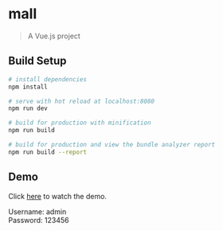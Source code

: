 # mall

> A Vue.js project

## Build Setup

``` bash
# install dependencies
npm install

# serve with hot reload at localhost:8080
npm run dev

# build for production with minification
npm run build

# build for production and view the bundle analyzer report
npm run build --report
```

## Demo

Click [here](http://mall.demo.kwl.im) to watch the demo.

Username: admin  
Password: 123456
